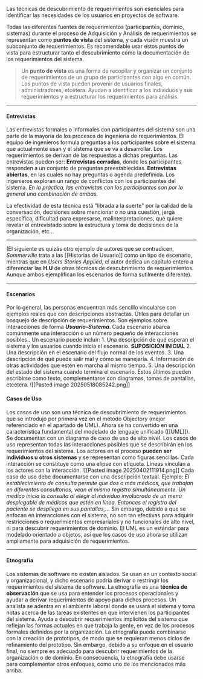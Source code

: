 Las técnicas de descubrimiento de requerimientos son esenciales para identificar las necesidades de los usuarios en proyectos de software.

Todas las diferentes fuentes de requerimientos (participantes, dominio, sistemas) durante el proceso de Adquisición y Análisis de requerimientos se representan como **puntos de vista** del sistema, y cada visión muestra un subconjunto de requerimientos. Es recomendable usar estos puntos de vista para estructurar tanto el descubrimiento como la documentación de los requerimientos del sistema.

> Un **punto de vista** es una forma de recopilar y organizar un conjunto de requerimientos de un grupo de participantes con algo en común. Los puntos de vista pueden provenir de usuarios finales, administradores, etcétera. Ayudan a identificar a los individuos y sus requerimientos y a estructurar los requerimientos para análisis.
****
#### **Entrevistas**
Las entrevistas formales o informales con participantes del sistema son una parte de la mayoría de los procesos de ingeniería de requerimientos. El equipo de ingenieros formula preguntas a los participantes sobre el sistema que actualmente usan y el sistema que se va a desarrollar. Los requerimientos se derivan de las respuestas a dichas preguntas. Las entrevistas pueden ser:
	**Entrevistas cerradas**, donde los participantes responden a un conjunto de preguntas preestablecidas.
	**Entrevistas abiertas**, en las cuales no hay preguntas o agenda predefinida. Los ingenieros exploran un rango de conflictos con los participantes del sistema.
*En la práctica, las entrevistas con los participantes son por lo general una combinación de ambas.*

La efectividad de esta técnica está "librada a la suerte" por la calidad de la conversación, decisiones sobre mencionar o no una cuestión, jerga específica, dificultad para expresarse, malinterpretaciones, qué quiere revelar el entrevistado sobre la estructura y toma de decisiones de la organización, etc...
****
(El siguiente es quizás otro ejemplo de autores que se contradicen, *Sommerville* trata a las [[Historias de Usuario]] como un tipo de escenario, mientras que en *Users Stories Applied*, el autor dedica un capítulo entero a diferenciar las **H.U** de otras técnicas de descubrimiento de requerimientos. Aunque ambos ejemplifican los escenarios de forma sutilmente diferente).
****
#### **Escenarios**
Por lo general, las personas encuentran más sencillo vincularse con ejemplos reales que con descripciones abstractas.
Útiles para detallar un bosquejo de descripción de requerimientos. 
Son ejemplos sobre interacciones de forma ***Usuario-Sistema***.
Cada escenario abarca comúnmente una interacción o un número pequeño de interacciones posibles..
Un escenario puede incluir:
	1. Una descripción de qué esperan el sistema y los usuarios cuando inicia el escenario. **SUPOSICIÓN INICIAL**
	2. Una descripción en el escenario del flujo normal de los eventos.
	3. Una descripción de qué puede salir mal y cómo se manejaría.
	4. Información de otras actividades que estén en marcha al mismo tiempo.
	5. Una descripción del estado del sistema cuando termina el escenario.
Estos últimos pueden escribirse como texto, complementarse con diagramas, tomas de pantallas, etcétera.
	![[Pasted image 20250518085242.png]]
#### **Casos de Uso**
Los casos de uso son una técnica de descubrimiento de requerimientos que se introdujo por primera vez en el método Objectory (mejor referenciado en el apartado de UML). Ahora se ha convertido en una característica fundamental del modelado de lenguaje unificado ([[UML]]). 
Se documentan con un diagrama de caso de uso de alto nivel. Los casos de uso representan todas las interacciones posibles que se describirán en los requerimientos del sistema. Los actores en el proceso **pueden ser individuos u otros sistemas** y se representan como figuras sencillas.
Cada interacción se constituye como una elipse con etiqueta. Líneas vinculan a los actores con la interacción.
![[Pasted image 20250402111914.png]]
Cada caso de uso debe documentarse con una descripción textual. Ejemplo:
	*El establecimiento de consulta permite que dos o más médicos, que trabajan en*
	*diferentes consultorios, vean el mismo registro simultáneamente. Un médico inicia* *la consulta al elegir al individuo involucrado de un menú desplegable de médicos* *que estén en línea. Entonces el registro del paciente se despliega en sus pantallas,...*
Sin embargo, debido a que se enfocan en interacciones con el sistema, no son tan efectivas para adquirir restricciones o requerimientos empresariales y no funcionales de alto nivel, ni para descubrir requerimientos de dominio.
El UML es un estándar para modelado orientado a objetos, así que los casos de uso ahora se utilizan ampliamente para adquisición de requerimientos.
****
#### **Etnografía**
Los sistemas de software no existen aislados. Se usan en un contexto social y organizacional, y dicho escenario podría derivar o restringir los requerimientos del sistema de software.
La etnografía es una **técnica de observación** que se usa para entender los procesos
operacionales y ayudar a derivar requerimientos de apoyo para dichos procesos. 
Un analista se adentra en el ambiente laboral donde se usará el sistema y toma notas acerca de las tareas existentes en que intervienen los participantes del sistema. 
Ayuda a descubrir requerimientos implícitos del sistema que reflejan las formas actuales en que trabaja la gente, en vez de los procesos formales definidos por la organización. 
La etnografía puede combinarse con la creación de prototipos, de modo que se requieran menos ciclos de refinamiento del prototipo.
Sin embargo, debido a su enfoque en el usuario final, no siempre es adecuado para descubrir requerimientos de la organización o de dominio. En consecuencia, la etnografía debe usarse para complementar otros enfoques, como uno de los mencionados más arriba.
